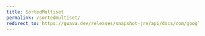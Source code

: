 ```yaml
---
title: SortedMultiset
permalink: /sortedmultiset/
redirect_to: https://guava.dev/releases/snapshot-jre/api/docs/com/google/common/collect/SortedMultiset.html
---
```

